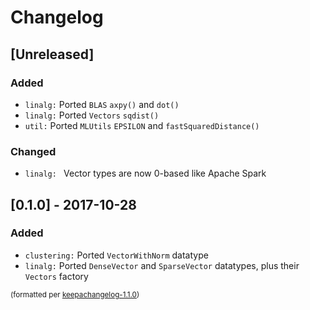 # Changelog

## [Unreleased]
### Added
- `linalg:` Ported `BLAS` `axpy()` and `dot()`
- `linalg:` Ported `Vectors` `sqdist()`
- `util:` Ported `MLUtils` `EPSILON` and `fastSquaredDistance()`

### Changed
- `linalg: ` Vector types are now 0-based like Apache Spark

## [0.1.0] - 2017-10-28
### Added
- `clustering:` Ported `VectorWithNorm` datatype
- `linalg:` Ported `DenseVector` and `SparseVector` datatypes, plus their `Vectors` factory

<small>(formatted per [keepachangelog-1.1.0](http://keepachangelog.com/en/1.0.0/))</small>
